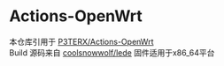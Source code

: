 # Actions-OpenWrt
本仓库引用于 [P3TERX/Actions-OpenWrt](https://github.com/P3TERX/Actions-OpenWrt)<br>
Build 源码来自 [coolsnowwolf/lede](https://github.com/coolsnowwolf/lede)
固件适用于x86_64平台
